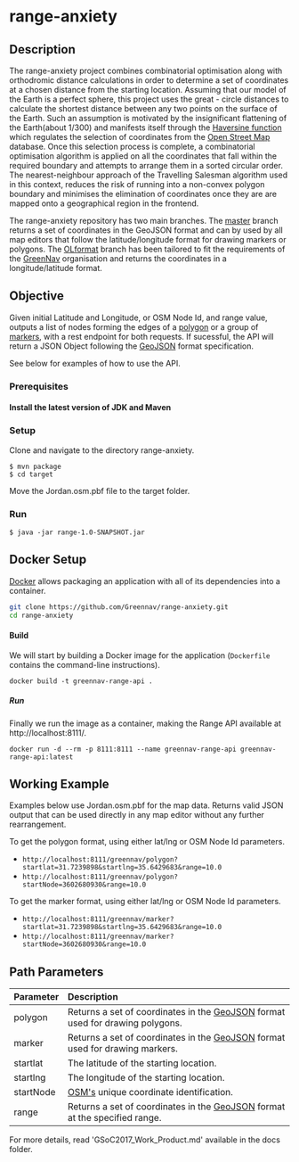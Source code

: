 # range-anxiety

## Description
The range-anxiety project combines combinatorial optimisation along with orthodromic distance calculations in order to determine a set of coordinates at a chosen distance from the starting location. Assuming that our model of the Earth is a perfect sphere, this project uses the great - circle distances to calculate the shortest distance between any two points on the surface of the Earth. Such an assumption is motivated by the insignificant flattening of the Earth(about 1/300) and manifests itself through the [Haversine function](http://www.movable-type.co.uk/scripts/latlong.html) which regulates the selection of coordinates from the [Open Street Map](http://www.openstreetmap.org) database. Once this selection process is complete, a combinatorial optimisation algorithm  is applied on all the coordinates that fall within the required boundary and attempts to arrange them in a sorted circular order. The nearest-neighbour approach of the Travelling Salesman algorithm used in this context, reduces the risk of running into a non-convex polygon boundary and minimises the elimination of coordinates once they are are mapped onto a geographical region in the frontend. 

The range-anxiety repository has two main branches. The [master](https://github.com/Greennav/range-anxiety) branch returns a set of coordinates in the GeoJSON format and can by used by all map editors that follow the latitude/longitude format for drawing markers or polygons. The [OLformat](https://github.com/Greennav/range-anxiety/tree/OLformat) branch has been tailored to fit the requirements of the [GreenNav](https://github.com/Greennav) organisation and returns the coordinates in a longitude/latitude format. 

## Objective
Given initial Latitude and Longitude, or OSM Node Id, and range value, outputs a list of nodes forming the edges of a [polygon](https://gist.github.com/bfmags/6cd82eaf4270a9657ff7b1301e51d574) or a group of [markers](https://gist.github.com/bfmags/6a7ef7cfd080460e3c18578476bbcae4), with a rest endpoint for both requests.
If sucessful, the API will return a JSON Object following the [GeoJSON](http://geojson.org/) format specification.

See below for examples of how to use the API.

### Prerequisites
#### Install the latest version of JDK and Maven

### Setup

Clone and navigate to the directory range-anxiety.

```
$ mvn package
$ cd target
```

Move the Jordan.osm.pbf file to the target folder.

### Run

```$ java -jar range-1.0-SNAPSHOT.jar```

## Docker Setup

[Docker](https://www.docker.com/) allows packaging an application with all of its dependencies into a container.

```zsh
git clone https://github.com/Greennav/range-anxiety.git
cd range-anxiety
```

#### Build
We will start by building a Docker image for the application (```Dockerfile``` contains the command-line instructions).

```
docker build -t greennav-range-api .
```

##### Run
Finally we run the image as a container, making the Range API available at http://localhost:8111/.

```
docker run -d --rm -p 8111:8111 --name greennav-range-api greennav-range-api:latest
```

## Working Example

Examples below use Jordan.osm.pbf for the map data.
Returns valid JSON output that can be used directly in any map editor without any further rearrangement.

To get the polygon format, using either lat/lng or OSM Node Id parameters.

* ```http://localhost:8111/greennav/polygon?startlat=31.7239898&startlng=35.6429683&range=10.0```
* ```http://localhost:8111/greennav/polygon?startNode=3602680930&range=10.0```


To get the marker format, using either lat/lng or OSM Node Id parameters.

* ```http://localhost:8111/greennav/marker?startlat=31.7239898&startlng=35.6429683&range=10.0```
* ```http://localhost:8111/greennav/marker?startNode=3602680930&range=10.0```

## Path Parameters

| Parameter        | Description          
| -------------    |:-------------| 
| polygon          | Returns a set of coordinates in the [GeoJSON](http://geojson.org/) format used for drawing polygons. | 
| marker           | Returns a set of coordinates in the [GeoJSON](http://geojson.org/) format used for drawing markers.  |  
| startlat         | The latitude of the starting location.      | 
| startlng         | The longitude of the starting location.     | 
| startNode        | [OSM's](http://www.openstreetmap.org) unique coordinate identification.     | 
| range            | Returns a set of coordinates in the [GeoJSON](http://geojson.org/)  format at the specified range.     | 

For more details, read 'GSoC2017_Work_Product.md' available in the docs folder.
